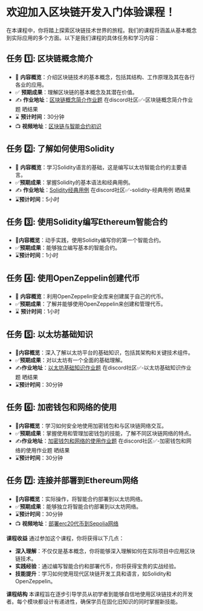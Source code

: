 # 欢迎加入区块链开发入门体验课程！

在本课程中，你将踏上探索区块链技术世界的旅程。我们的课程将涵盖从基本概念到实际应用的多个方面。以下是我们课程的具体任务和学习内容：

## 任务 :one:: 区块链概念简介
- :book: **内容概览**：介绍区块链技术的基本概念，包括其结构、工作原理及其在各行各业的应用。
- :white_check_mark: **预期成果**：理解区块链的基本概念及其潜在价值。
- :writing_hand: **作业地址**：[区块链概念简介作业题](https://github.com/RCCCamp/openWeb3/blob/main/08.区块链概念简介作业题.md) 在discord社区✅-区块链概念简介作业题 晒结果
- :hourglass: **预计时间**：30分钟
- :tv: **视频地址**：[区块链与智能合约初识](https://meeting.tencent.com/crm/NQW0g6wK79)

## 任务 :two:: 了解如何使用Solidity
- :book: **内容概览**：学习Solidity语言的基础，这是编写以太坊智能合约的主要语言。
- :white_check_mark:**预期成果**：掌握Solidity的基本语法和经典用例。
- :writing_hand: **作业地址**：[Solidity经典用例](https://github.com/RCCCamp/openWeb3/blob/main/09.Solidity%20经典用例.md) 在discord社区✅-solidity-经典用例 晒结果
- :hourglass:**预计时间**：5小时

## 任务 :three:: 使用Solidity编写Ethereum智能合约
- :book:**内容概览**：动手实践，使用Solidity编写你的第一个智能合约。
- :white_check_mark:**预期成果**：能够独立编写基本的智能合约。
- :hourglass:**预计时间**：1小时

## 任务 :four:: 使用OpenZeppelin创建代币
- :book: **内容概览**：利用OpenZeppelin安全库来创建属于自己的代币。
- :white_check_mark:**预期成果**：了解并能够使用OpenZeppelin来创建和管理代币。
- :hourglass: **预计时间**：1小时

## 任务 :five:: 以太坊基础知识
- :book:**内容概览**：深入了解以太坊平台的基础知识，包括其架构和关键技术组件。
- :white_check_mark:**预期成果**：对以太坊有一个全面的基础理解。
- :writing_hand:**作业地址**：[以太坊基础知识作业题](https://github.com/RCCCamp/openWeb3/blob/main/10.以太坊基础知识作业题.md) 在discord社区✅-以太坊基础知识作业题 晒结果
- :hourglass:**预计时间**：30分钟

## 任务 :six:: 加密钱包和网络的使用
- :book:**内容概览**：学习如何安全地使用加密钱包和与区块链网络交互。
- :white_check_mark:**预期成果**：掌握使用和管理加密钱包的技能，了解不同区块链网络的特点。
- :writing_hand:**作业地址**：[加密钱包和网络的使用作业题](https://github.com/RCCCamp/openWeb3/blob/main/11.加密钱包和网络的使用作业题.md)  在discord社区✅-加密钱包和网络的使用作业题 晒结果
- :hourglass:**预计时间**：30分钟

## 任务 :seven:: 连接并部署到Ethereum网络
-  :book:**内容概览**：实际操作，将智能合约部署到以太坊网络。
- :white_check_mark:**预期成果**：能够独立将智能合约部署到以太坊网络。
- :hourglass:**预计时间**：30分钟
- :tv: **视频地址**：[部署erc20代币到Sepolia网络](https://meeting.tencent.com/crm/NQBOd7pl07)

**课程收益**
通过参加这个课程，你将获得以下几点：
- **深入理解**：不仅仅是基本概念，你将能够深入理解如何在实际项目中应用区块链技术。
- **实践经验**：通过编写智能合约和部署代币，你将获得宝贵的实战经验。
- **技能提升**：学习如何使用现代区块链开发工具和语言，如Solidity和OpenZeppelin。

**课程结构**
本课程旨在逐步引导学员从初学者到能够自信地使用区块链技术的开发者。每个模块都设计有递进性，确保学员在固化旧知识的同时掌握新技能。